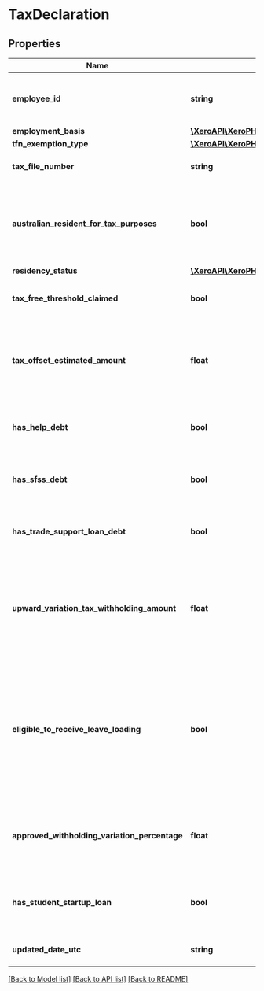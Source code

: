 # TaxDeclaration

## Properties
Name | Type | Description | Notes
------------ | ------------- | ------------- | -------------
**employee_id** | **string** | Address line 1 for employee home address | 
**employment_basis** | [**\XeroAPI\XeroPHP\Models\PayrollAu\EmploymentBasis**](EmploymentBasis.md) |  | 
**tfn_exemption_type** | [**\XeroAPI\XeroPHP\Models\PayrollAu\TFNExemptionType**](TFNExemptionType.md) |  | [optional] 
**tax_file_number** | **string** | The tax file number e.g 123123123. | [optional] 
**australian_resident_for_tax_purposes** | **bool** | If the employee is Australian resident for tax purposes. e.g true or false | [optional] 
**residency_status** | [**\XeroAPI\XeroPHP\Models\PayrollAu\ResidencyStatus**](ResidencyStatus.md) |  | [optional] 
**tax_free_threshold_claimed** | **bool** | If tax free threshold claimed. e.g true or false | [optional] 
**tax_offset_estimated_amount** | **float** | If has tax offset estimated then the tax offset estimated amount. e.g 100 | [optional] 
**has_help_debt** | **bool** | If employee has HECS or HELP debt. e.g true or false | [optional] 
**has_sfss_debt** | **bool** | If employee has financial supplement debt. e.g true or false | [optional] 
**has_trade_support_loan_debt** | **bool** | If employee has trade support loan. e.g true or false | [optional] 
**upward_variation_tax_withholding_amount** | **float** | If the employee has requested that additional tax be withheld each pay run. e.g 50 | [optional] 
**eligible_to_receive_leave_loading** | **bool** | If the employee is eligible to receive an additional percentage on top of ordinary earnings when they take leave (typically 17.5%). e.g true or false | [optional] 
**approved_withholding_variation_percentage** | **float** | If the employee has approved withholding variation. e.g (0 - 100) | [optional] 
**has_student_startup_loan** | **bool** | If the employee is eligible for student startup loan rules | [optional] 
**updated_date_utc** | **string** | Last modified timestamp | [optional] 

[[Back to Model list]](../README.md#documentation-for-models) [[Back to API list]](../README.md#documentation-for-api-endpoints) [[Back to README]](../README.md)


